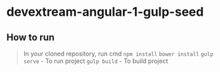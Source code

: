 # devextream-angular-1-gulp-seed
## How to run 

> In your cloned repository, run cmd `npm install`
> `bower install`
> `gulp serve` - To run project
> `gulp build` - To build project
